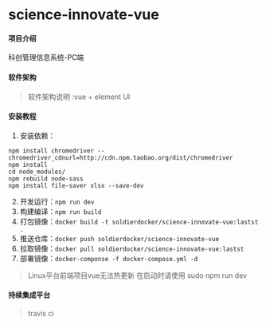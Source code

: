 # science-innovate-vue

#### 项目介绍
科创管理信息系统-PC端

#### 软件架构
>软件架构说明 :vue + element UI

#### 安装教程

1. 安装依赖：
```shell
npm install chromedriver --chromedriver_cdnurl=http://cdn.npm.taobao.org/dist/chromedriver
npm install
cd node_modules/
npm rebuild node-sass
npm install file-saver xlsx --save-dev
  ```
2. 开发运行：`npm run dev`
3. 构建编译：`npm run build`
3. 打包镜像：`docker build -t soldierdocker/science-innovate-vue:lastst .`
4. 推送仓库：`docker push soldierdocker/science-innovate-vue`
5. 拉取镜像：`docker pull soldierdocker/science-innovate-vue:lastst`
6. 部署镜像：`docker-componse -f docker-compose.yml -d`

>Linux平台前端项目vue无法热更新 在启动时请使用 sudo npm run dev

#### 持续集成平台
>travis ci

